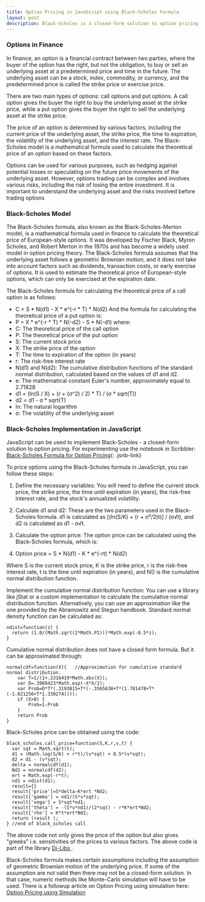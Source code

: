 ```yaml
---
title: Option Pricing in JavaScript using Black-Scholes Formula
layout: post
description: Black-Scholes is a closed-form solution to option pricing and can easily be implemented in JavaScript for web-app development or experimetnation.
---
```


### Options in Finance
In finance, an option is a financial contract between two parties, where the buyer of the option has the right, but not the obligation, to buy or sell an underlying asset at a predetermined price and time in the future. The underlying asset can be a stock, index, commodity, or currency, and the predetermined price is called the strike price or exercise price.

There are two main types of options: call options and put options. A call option gives the buyer the right to buy the underlying asset at the strike price, while a put option gives the buyer the right to sell the underlying asset at the strike price.

The price of an option is determined by various factors, including the current price of the underlying asset, the strike price, the time to expiration, the volatility of the underlying asset, and the interest rate. The Black-Scholes model is a mathematical formula used to calculate the theoretical price of an option based on these factors.

Options can be used for various purposes, such as hedging against potential losses or speculating on the future price movements of the underlying asset. However, options trading can be complex and involves various risks, including the risk of losing the entire investment. It is important to understand the underlying asset and the risks involved before trading options

### Black-Scholes Model
The Black-Scholes formula, also known as the Black-Scholes-Merton model, is a mathematical formula used in finance to calculate the theoretical price of European-style options. It was developed by Fischer Black, Myron Scholes, and Robert Merton in the 1970s and has become a widely used model in option pricing theory. The Black-Scholes formula assumes that the underlying asset follows a geometric Brownian motion, and it does not take into account factors such as dividends, transaction costs, or early exercise of options. It is used to estimate the theoretical price of European-style options, which can only be exercised at the expiration date.

The Black-Scholes formula for calculating the theoretical price of a call option is as follows:
- C = S * N(d1) - X * e^(-r * T) * N(d2)
And the formula for calculating the theoretical price of a put option is:
- P = X * e^(-r * T) * N(-d2) - S * N(-d1)
where:
- C: The theoretical price of the call option
- P: The theoretical price of the put option
- S: The current stock price
- X: The strike price of the option
- T: The time to expiration of the option (in years)
- r: The risk-free interest rate
- N(d1) and N(d2): The cumulative distribution functions of the standard normal distribution, calculated based on the values of d1 and d2.
- e: The mathematical constant Euler's number, approximately equal to 2.71828
- d1 = (ln(S / X) + (r + (σ^2) / 2) * T) / (σ * sqrt(T))
- d2 = d1 - σ * sqrt(T)
- ln: The natural logarithm
- σ: The volatility of the underlying asset

### Black-Scholes Implementation in JavaScript

JavaScript can be used to implement Black-Scholes - a closed-form solution to option pricing. For experimenting use the notebook in Scribbler: [Black-Scholes Formula for Option Pricing](https://app.scribbler.live/?jsnb=./examples/Black-Scholes.jsnb){: .jsnb-link} 

To price options using the Black-Scholes formula in JavaScript, you can follow these steps:

1. Define the necessary variables: You will need to define the current stock price, the strike price, the time until expiration (in years), the risk-free interest rate, and the stock's annualized volatility.

2. Calculate d1 and d2: These are the two parameters used in the Black-Scholes formula. d1 is calculated as [(ln(S/K) + (r + σ²/2)t)] / (σ√t), and d2 is calculated as d1 - σ√t.

3. Calculate the option price: The option price can be calculated using the Black-Scholes formula, which is:

4. Option price = S * N(d1) - K * e^(-rt) * N(d2)

Where S is the current stock price, K is the strike price, r is the risk-free interest rate, t is the time until expiration (in years), and N() is the cumulative normal distribution function.

Implement the cumulative normal distribution function: You can use a library like jStat or a custom implementation to calculate the cumulative normal distribution function. Alternatively, you can use an approximation like the one provided by the Abramowitz and Stegun handbook. Standard normal density function can be calculated as:

	ndist=function(z) {
	  return (1.0/(Math.sqrt(2*Math.PI)))*Math.exp(-0.5*z);
	}
	
Cumulative normal distribution does not have a closed form formula. But it can be approximated through:

	normalcdf=function(X){   //Approximation for cumulative standard normal distribution.
		var T=1/(1+.2316419*Math.abs(X));
		var D=.3989423*Math.exp(-X*X/2);
		var Prob=D*T*(.3193815+T*(-.3565638+T*(1.781478+T*(-1.821256+T*1.330274))));
		if (X>0) {
			Prob=1-Prob
		}
		return Prob
	}   
	
Black-Scholes price can be obtained using the code:

	black_scholes.call_price=function(S,K,r,v,t) { 
	  var sqt = Math.sqrt(t);
	  d1 = (Math.log(S/K) + r*t)/(v*sqt) + 0.5*(v*sqt);
	  d2 = d1 - (v*sqt);
	  delta = normalcdf(d1);
	  Nd2 = normalcdf(d2);
	  ert = Math.exp(-r*t);
	  nd1 = ndist(d1);
	  result={}
	  result['price']=S*delta-K*ert *Nd2;
	  result['gamma'] = nd1/(S*v*sqt);
	  result['vega'] = S*sqt*nd1;
	  result['theta'] = -(S*v*nd1)/(2*sqt) - r*K*ert*Nd2;
	  result['rho'] = K*t*ert*Nd2;
	  return (result );
	} //end of black_scholes call
	
The above code not only gives the price of the option but also gives "greeks" i.e. sensitivities of the prices to various factors. The above code is part of the library <a href="https://github.com/gopi-suvanam/di-libs/"> Di-Libs </a>. 

Black-Scholes formula makes certain assumptions including the assumption of geometric Brownian motion of the underlying price. If some of the assumption are not valid then there may not be a closed-form solution. In that case, numeric methods like Monte-Carlo simulation will have to be used. There is a followup article on Option Pricing using simulation here: [Option Pricing using Simulation
](2023-05-04-Monte-Carlo-Simulation-for-Option-Pricing.html)
